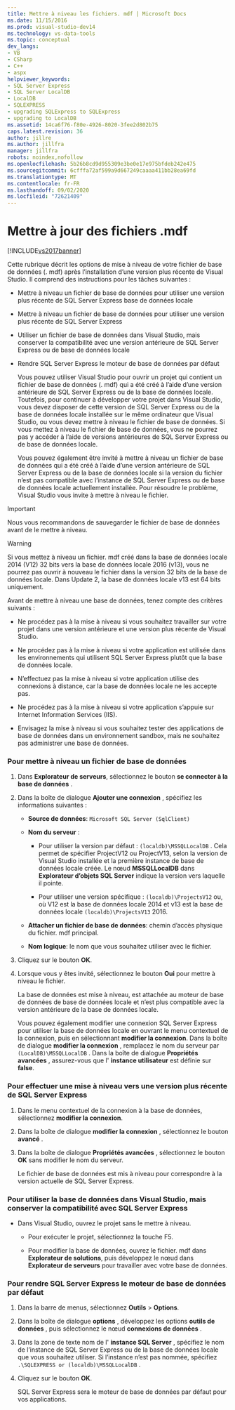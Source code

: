 ```yaml
---
title: Mettre à niveau les fichiers. mdf | Microsoft Docs
ms.date: 11/15/2016
ms.prod: visual-studio-dev14
ms.technology: vs-data-tools
ms.topic: conceptual
dev_langs:
- VB
- CSharp
- C++
- aspx
helpviewer_keywords:
- SQL Server Express
- SQL Server LocalDB
- LocalDB
- SQLEXPRESS
- upgrading SQLExpress to SQLExpress
- upgrading to LocalDB
ms.assetid: 14ca6f76-f80e-4926-8020-3fee2d802b75
caps.latest.revision: 36
author: jillre
ms.author: jillfra
manager: jillfra
robots: noindex,nofollow
ms.openlocfilehash: 5b26b8cd9d955309e3be0e17e975bfdeb242e475
ms.sourcegitcommit: 6cfffa72af599a9d667249caaaa411bb28ea69fd
ms.translationtype: MT
ms.contentlocale: fr-FR
ms.lasthandoff: 09/02/2020
ms.locfileid: "72621409"
---
```

# <a name="upgrade-mdf-files"></a>Mettre à jour des fichiers .mdf
[!INCLUDE[vs2017banner](../includes/vs2017banner.md)]

Cette rubrique décrit les options de mise à niveau de votre fichier de base de données (. mdf) après l’installation d’une version plus récente de Visual Studio. Il comprend des instructions pour les tâches suivantes :

- Mettre à niveau un fichier de base de données pour utiliser une version plus récente de SQL Server Express base de données locale

- Mettre à niveau un fichier de base de données pour utiliser une version plus récente de SQL Server Express

- Utiliser un fichier de base de données dans Visual Studio, mais conserver la compatibilité avec une version antérieure de SQL Server Express ou de base de données locale

- Rendre SQL Server Express le moteur de base de données par défaut

  Vous pouvez utiliser Visual Studio pour ouvrir un projet qui contient un fichier de base de données (. mdf) qui a été créé à l’aide d’une version antérieure de SQL Server Express ou de la base de données locale. Toutefois, pour continuer à développer votre projet dans Visual Studio, vous devez disposer de cette version de SQL Server Express ou de la base de données locale installée sur le même ordinateur que Visual Studio, ou vous devez mettre à niveau le fichier de base de données. Si vous mettez à niveau le fichier de base de données, vous ne pourrez pas y accéder à l’aide de versions antérieures de SQL Server Express ou de base de données locale.

  Vous pouvez également être invité à mettre à niveau un fichier de base de données qui a été créé à l’aide d’une version antérieure de SQL Server Express ou de la base de données locale si la version du fichier n’est pas compatible avec l’instance de SQL Server Express ou de base de données locale actuellement installée. Pour résoudre le problème, Visual Studio vous invite à mettre à niveau le fichier.

> [!IMPORTANT]
> Nous vous recommandons de sauvegarder le fichier de base de données avant de le mettre à niveau.

> [!WARNING]
> Si vous mettez à niveau un fichier. mdf créé dans la base de données locale 2014 (V12) 32 bits vers la base de données locale 2016 (v13), vous ne pourrez pas ouvrir à nouveau le fichier dans la version 32 bits de la base de données locale.  Dans Update 2, la base de données locale v13 est 64 bits uniquement.

 Avant de mettre à niveau une base de données, tenez compte des critères suivants :

- Ne procédez pas à la mise à niveau si vous souhaitez travailler sur votre projet dans une version antérieure et une version plus récente de Visual Studio.

- Ne procédez pas à la mise à niveau si votre application est utilisée dans les environnements qui utilisent SQL Server Express plutôt que la base de données locale.

- N’effectuez pas la mise à niveau si votre application utilise des connexions à distance, car la base de données locale ne les accepte pas.

- Ne procédez pas à la mise à niveau si votre application s’appuie sur Internet Information Services (IIS).

- Envisagez la mise à niveau si vous souhaitez tester des applications de base de données dans un environnement sandbox, mais ne souhaitez pas administrer une base de données.

### <a name="to-upgrade-a-database-file"></a>Pour mettre à niveau un fichier de base de données

1. Dans **Explorateur de serveurs**, sélectionnez le bouton **se connecter à la base de données** .

2. Dans la boîte de dialogue **Ajouter une connexion** , spécifiez les informations suivantes :

   - **Source de données**: `Microsoft SQL Server (SqlClient)`

   - **Nom du serveur** :

       - Pour utiliser la version par défaut : `(localdb)\MSSQLLocalDB` .  Cela permet de spécifier ProjectV12 ou ProjectV13, selon la version de Visual Studio installée et la première instance de base de données locale créée. Le nœud **MSSQLLocalDB** dans **Explorateur d’objets SQL Server** indique la version vers laquelle il pointe.

       - Pour utiliser une version spécifique : `(localdb)\ProjectsV12` ou, où V12 est la base de données locale 2014 et v13 est la base de données locale `(localdb)\ProjectsV13` 2016.

   - **Attacher un fichier de base de données**: chemin d’accès physique du fichier. mdf principal.

   - **Nom logique**: le nom que vous souhaitez utiliser avec le fichier.

3. Cliquez sur le bouton **OK**.

4. Lorsque vous y êtes invité, sélectionnez le bouton **Oui** pour mettre à niveau le fichier.

   La base de données est mise à niveau, est attachée au moteur de base de données de base de données locale et n’est plus compatible avec la version antérieure de la base de données locale.

   Vous pouvez également modifier une connexion SQL Server Express pour utiliser la base de données locale en ouvrant le menu contextuel de la connexion, puis en sélectionnant **modifier la connexion**. Dans la boîte de dialogue **modifier la connexion** , remplacez le nom du serveur par `(LocalDB)\MSSQLLocalDB` . Dans la boîte de dialogue **Propriétés avancées** , assurez-vous que l' **instance utilisateur** est définie sur **false**.

### <a name="to-upgrade-to-a-newer-version-of-sql-server-express"></a>Pour effectuer une mise à niveau vers une version plus récente de SQL Server Express

1. Dans le menu contextuel de la connexion à la base de données, sélectionnez **modifier la connexion**.

2. Dans la boîte de dialogue **modifier la connexion** , sélectionnez le bouton **avancé** .

3. Dans la boîte de dialogue **Propriétés avancées** , sélectionnez le bouton **OK** sans modifier le nom du serveur.

   Le fichier de base de données est mis à niveau pour correspondre à la version actuelle de SQL Server Express.

### <a name="to-work-with-the-database-in-visual-studio-but-retain-compatibility-with-sql-server-express"></a>Pour utiliser la base de données dans Visual Studio, mais conserver la compatibilité avec SQL Server Express

- Dans Visual Studio, ouvrez le projet sans le mettre à niveau.

  - Pour exécuter le projet, sélectionnez la touche F5.

  - Pour modifier la base de données, ouvrez le fichier. mdf dans **Explorateur de solutions**, puis développez le nœud dans **Explorateur de serveurs** pour travailler avec votre base de données.

### <a name="to-make-sql-server-express-the-default-database-engine"></a>Pour rendre SQL Server Express le moteur de base de données par défaut

1. Dans la barre de menus, sélectionnez **Outils** > **Options**.

2. Dans la boîte de dialogue **options** , développez les options **outils de données** , puis sélectionnez le nœud **connexions de données** .

3. Dans la zone de texte nom de l' **instance SQL Server** , spécifiez le nom de l’instance de SQL Server Express ou de la base de données locale que vous souhaitez utiliser. Si l’instance n’est pas nommée, spécifiez `.\SQLEXPRESS or (localdb)\MSSQLLocalDB` .

4. Cliquez sur le bouton **OK**.

   SQL Server Express sera le moteur de base de données par défaut pour vos applications.
